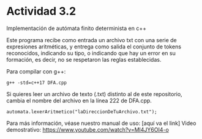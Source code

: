 # Actividad 3.2

Implementación de autómata finito determinista en c++  

Este programa recibe como entrada un archivo txt con una serie de expresiones aritméticas, y entrega como salida el conjunto de tokens reconocidos, indicando su tipo, o indicando que hay un error en su formación, es decir, no se respetaron las reglas establecidas.  

Para compilar con g++:
```
g++ -std=c++17 DFA.cpp 
```

Si quieres leer un archivo de texto (.txt) distinto al de este repositorio, cambia el nombre del archivo en la línea 222 de DFA.cpp.
```
automata.lexerAritmetico("laDireccionDeTuArchivo.txt");
```

Para más información, véase nuestro manual de uso: [aquí va el link]
Video demostrativo: https://www.youtube.com/watch?v=Ml4JY6OI4-o
